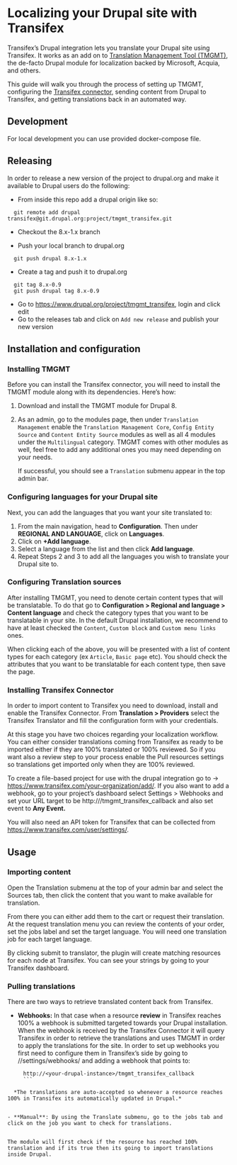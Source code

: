 # Localizing your Drupal site with Transifex
Transifex’s Drupal integration lets you translate your Drupal site using Transifex. It works as an add on to [Translation Management Tool (TMGMT)](https://www.drupal.org/project/tmgmt), the de-facto Drupal module for localization backed by Microsoft, Acquia, and others.

This guide will walk you through the process of setting up TMGMT, configuring the [Transifex connector](https://www.drupal.org/project/tmgmt_transifex), sending content from Drupal to Transifex, and getting translations back in an automated way.

## Development

For local development you can use provided docker-compose file.

## Releasing

In order to release a new version of the project to drupal.org and make it available to
Drupal users do the following:

* From inside this repo add a drupal origin like so:
```
  git remote add drupal transifex@git.drupal.org:project/tmgmt_transifex.git
```

* Checkout the 8.x-1.x branch

* Push your local branch to drupal.org
```
  git push drupal 8.x-1.x
```
* Create a tag and push it to drupal.org
```
  git tag 8.x-0.9
  git push drupal tag 8.x-0.9
```
* Go to https://www.drupal.org/project/tmgmt_transifex, login and click edit
* Go to the releases tab and click on ```Add new release``` and publish your new version


## Installation and configuration
### Installing TMGMT

Before you can install the Transifex connector, you will need to install the TMGMT module along with its dependencies. Here’s how:

1. Download and install the TMGMT module for Drupal 8.

2. As an admin, go to the modules page, then under `Translation Management` enable the
  `Translation Management Core`, `Config Entity Source` and `Content Entity Source`
   modules as well as all 4 modules under the `Multilingual` category.
   TMGMT comes with other modules as well, feel free to add any additional ones you may
   need depending on your needs.

   If successful, you should see a `Translation` submenu appear in the top admin bar.


### Configuring languages for your Drupal site

Next, you can add the languages that you want your site translated to:


1. From the main navigation, head to **Configuration**. Then under **REGIONAL AND LANGUAGE**, click on **Languages**.
2. Click on **+Add language**.
3. Select a language from the list and then click **Add language**.
4. Repeat Steps 2 and 3 to add all the languages you wish to translate your Drupal site to.

### Configuring Translation sources

After installing TMGMT, you need to denote certain content types that will be translatable. To do that go to **Configuration >
Regional and language > Content language** and check the category types that you want to be translatable in your site. In the
default Drupal installation, we recommend to have at least checked the `Content`, `Custom block` and `Custom menu links` ones.

When clicking each of the above, you will be presented with a list of content types for each category (ex `Article`,
`Basic page` etc). You should check the attributes that you want to be translatable for each content type, then save the page.


### Installing Transifex Connector

In order to import content to Transifex you need to download, install and enable the Transifex Connector.
From **Translation > Providers** select the Transifex Translator and fill the configuration form with your credentials.


At this stage you have two choices regarding your localization workflow. You can either consider translations coming from Transifex as ready to be imported either if they are 100% translated or 100% reviewed. So if you want also a review step to your process enable the Pull resources settings so translations get imported only when they are 100% reviewed.


To create a file-based project for use with the drupal integration go to → https://www.transifex.com/your-organization/add/. If you also want to add a webhook, go to your project’s dashboard select Settings > Webhooks and set your URL target to be http://<your drupal instance>/tmgmt_transifex_callback and also set event to **Any Event.**    


You will also need an API token for Transifex that can be collected from https://www.transifex.com/user/settings/.

## Usage

### Importing content  

Open the Translation submenu at the top of your admin bar and select the Sources tab, then click the content that you want to make available for translation.


From there you can either add them to the cart or request their translation. At the request translation menu you can review the contents of your order, set the jobs label and set the target language. You will need one translation job for each target language.


By clicking submit to translator, the plugin will create matching resources for each node at Transifex.  You can see your strings by going to your Transifex dashboard.

### Pulling translations

There are two ways to retrieve translated content back from Transifex.


- **Webhooks:** In that case when a resource **review** in Transifex reaches 100% a webhook is submitted targeted towards your Drupal installation.  When the webhook is received by the Transifex Connector it will query Transifex in order to retrieve the translations and uses TMGMT in order to apply the translations for the site.  In order to set up webhooks you first need to configure them in Transifex’s side by going to <org>/<project>/settings/webhooks/ and adding a webhook that points to:  

```
     http://<your-drupal-instance>/tmgmt_transifex_callback
     ```

  *The translations are auto-accepted so whenever a resource reaches 100% in Transifex its automatically updated in Drupal.*


- **Manual**: By using the Translate submenu, go to the jobs tab and click on the job you want to check for translations.


The module will first check if the resource has reached 100% translation and if its true then its going to import translations inside Drupal.
